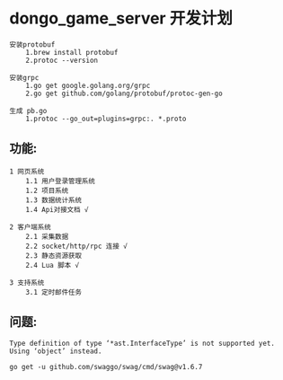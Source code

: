 # dongo_game_server 开发计划
    安装protobuf
        1.brew install protobuf
        2.protoc --version

    安装grpc
        1.go get google.golang.org/grpc
        2.go get github.com/golang/protobuf/protoc-gen-go

    生成 pb.go
        1.protoc --go_out=plugins=grpc:. *.proto

## 功能:
    1 网页系统 
        1.1 用户登录管理系统
        1.2 项目系统
        1.3 数据统计系统
        1.4 Api对接文档 √
    
    2 客户端系统 
        2.1 采集数据
        2.2 socket/http/rpc 连接 √
        2.3 静态资源获取
        2.4 Lua 脚本 √
        
    3 支持系统
        3.1 定时邮件任务
        

## 问题:
    Type definition of type ‘*ast.InterfaceType’ is not supported yet. Using ‘object’ instead.
    
    go get -u github.com/swaggo/swag/cmd/swag@v1.6.7